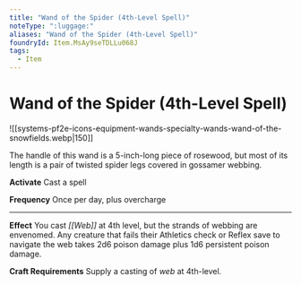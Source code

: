 ```yaml
---
title: "Wand of the Spider (4th-Level Spell)"
noteType: ":luggage:"
aliases: "Wand of the Spider (4th-Level Spell)"
foundryId: Item.MsAy9seTDLLu068J
tags:
  - Item
---
```


# Wand of the Spider (4th-Level Spell)
![[systems-pf2e-icons-equipment-wands-specialty-wands-wand-of-the-snowfields.webp|150]]

The handle of this wand is a 5-inch-long piece of rosewood, but most of its length is a pair of twisted spider legs covered in gossamer webbing.

**Activate** Cast a spell

**Frequency** Once per day, plus overcharge

* * *

**Effect** You cast _[[Web]]_ at 4th level, but the strands of webbing are envenomed. Any creature that fails their Athletics check or Reflex save to navigate the web takes 2d6 poison damage plus 1d6 persistent poison damage.

**Craft Requirements** Supply a casting of _web_ at 4th-level.
